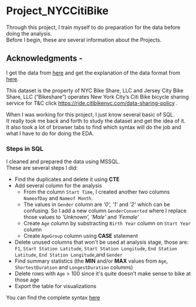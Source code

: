 # Project_NYCCitiBike

Through this project, I train myself to do preparation for the data before doing the analysis.  
Before I begin, these are several information about the Projects.  

## Acknowledgments -

I get the data from [here](https://www.kaggle.com/akkithetechie/new-york-city-bike-share-dataset) and get the explanation of the data format from [here](https://ride.citibikenyc.com/system-data).

This dataset is the property of NYC Bike Share, LLC and Jersey City Bike Share, LLC (“Bikeshare”) operates New York City’s Citi Bike bicycle sharing service for T&C click https://ride.citibikenyc.com/data-sharing-policy .

When I was working for this project, I just know several basic of SQL.  
It really took me back and forth to study the dataset and get the idea of it.  
It also took a lot of browser tabs to find which syntax will do the job and what I have to do for doing the EDA.  

### Steps in SQL
I cleaned and prepared the data using MSSQL.  
These are several steps I did:  
- Find the duplicates and delete it  using **CTE**  
- Add several column for the analysis  
  - From the column `Start Time`, I created another two columns `NameofDay` and `Nameof Month`.  
  - The values in `Gender` column are *'0', '1'* and *'2'* which can be confusing. So I add a new column `GenderConverted` where I replace those values to *'Unknown', 'Male'* and *'Female'*  
  - Create `Age` column by substracting `Birth Year` column on `Start Year` column  
  - Create `AgeGroup` column using **CASE** statement  
- Delete unused columns that won't be used at analysis stage, those are: 
`F1`, `Start Station Latitude`, `Start Station Longitude`, `End Station Latitude`, `End Station Longitude`,and `Gender`  
- Find summary statistics (the **MIN** and/or **MAX** values from `Age`, `ShortestDuration` and `LongestDuration` columns)  
- Delete rows with `Age` > 100 since it's quite doesn't make sense to bike at those age  
- Export the table for visualizations  

You can find the complete syntax [here](https://github.com/chairunisarj/Project_NYCCitiBike/blob/main/Citi%20Bike%20Data%20Preparation.sql)




